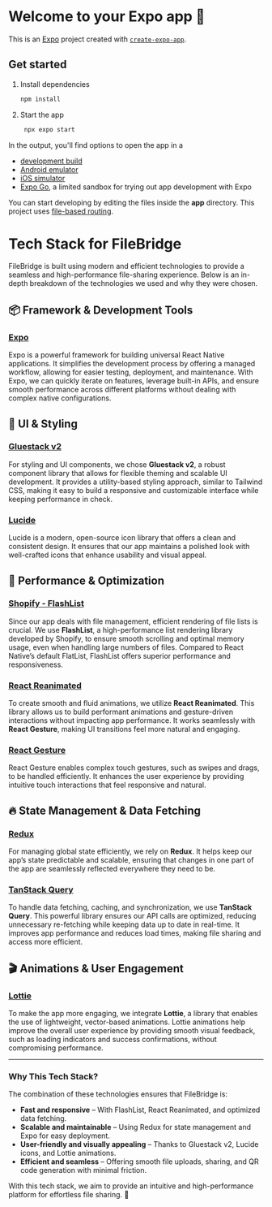 # Welcome to your Expo app 👋

This is an [Expo](https://expo.dev) project created with [`create-expo-app`](https://www.npmjs.com/package/create-expo-app).

## Get started

1. Install dependencies

   ```bash
   npm install
   ```

2. Start the app

   ```bash
    npx expo start
   ```

In the output, you'll find options to open the app in a

- [development build](https://docs.expo.dev/develop/development-builds/introduction/)
- [Android emulator](https://docs.expo.dev/workflow/android-studio-emulator/)
- [iOS simulator](https://docs.expo.dev/workflow/ios-simulator/)
- [Expo Go](https://expo.dev/go), a limited sandbox for trying out app development with Expo

You can start developing by editing the files inside the **app** directory. This project uses [file-based routing](https://docs.expo.dev/router/introduction).

# Tech Stack for FileBridge  

FileBridge is built using modern and efficient technologies to provide a seamless and high-performance file-sharing experience. Below is an in-depth breakdown of the technologies we used and why they were chosen.  

## 📦 Framework & Development Tools  

### [**Expo**](https://expo.dev/)

Expo is a powerful framework for building universal React Native applications. It simplifies the development process by offering a managed workflow, allowing for easier testing, deployment, and maintenance. With Expo, we can quickly iterate on features, leverage built-in APIs, and ensure smooth performance across different platforms without dealing with complex native configurations.  

## 🎨 UI & Styling  

### [**Gluestack v2**](https://gluestack.io/)  

For styling and UI components, we chose **Gluestack v2**, a robust component library that allows for flexible theming and scalable UI development. It provides a utility-based styling approach, similar to Tailwind CSS, making it easy to build a responsive and customizable interface while keeping performance in check.  

### [**Lucide**](https://lucide.dev/)  

Lucide is a modern, open-source icon library that offers a clean and consistent design. It ensures that our app maintains a polished look with well-crafted icons that enhance usability and visual appeal.  

## 🚀 Performance & Optimization  

### [**Shopify - FlashList**](https://shopify.github.io/flash-list/)  

Since our app deals with file management, efficient rendering of file lists is crucial. We use **FlashList**, a high-performance list rendering library developed by Shopify, to ensure smooth scrolling and optimal memory usage, even when handling large numbers of files. Compared to React Native’s default FlatList, FlashList offers superior performance and responsiveness.  

### [**React Reanimated**](https://docs.swmansion.com/react-native-reanimated/)  

To create smooth and fluid animations, we utilize **React Reanimated**. This library allows us to build performant animations and gesture-driven interactions without impacting app performance. It works seamlessly with **React Gesture**, making UI transitions feel more natural and engaging.  

### [**React Gesture**](https://docs.swmansion.com/react-native-gesture-handler/docs/)  

React Gesture enables complex touch gestures, such as swipes and drags, to be handled efficiently. It enhances the user experience by providing intuitive touch interactions that feel responsive and natural.  

## 🔥 State Management & Data Fetching  

### [**Redux**](https://react-redux.js.org/)  

For managing global state efficiently, we rely on **Redux**. It helps keep our app’s state predictable and scalable, ensuring that changes in one part of the app are seamlessly reflected everywhere they need to be.

### [**TanStack Query**](https://tanstack.com/)  

To handle data fetching, caching, and synchronization, we use **TanStack Query**. This powerful library ensures our API calls are optimized, reducing unnecessary re-fetching while keeping data up to date in real-time. It improves app performance and reduces load times, making file sharing and access more efficient.  

## 🎬 Animations & User Engagement  

### [**Lottie**](https://github.com/lottie-react-native/lottie-react-native#usage)  

To make the app more engaging, we integrate **Lottie**, a library that enables the use of lightweight, vector-based animations. Lottie animations help improve the overall user experience by providing smooth visual feedback, such as loading indicators and success confirmations, without compromising performance.  

---

### **Why This Tech Stack?**  

The combination of these technologies ensures that FileBridge is:  

- **Fast and responsive** – With FlashList, React Reanimated, and optimized data fetching.  
- **Scalable and maintainable** – Using Redux for state management and Expo for easy deployment.  
- **User-friendly and visually appealing** – Thanks to Gluestack v2, Lucide icons, and Lottie animations.  
- **Efficient and seamless** – Offering smooth file uploads, sharing, and QR code generation with minimal friction.  

With this tech stack, we aim to provide an intuitive and high-performance platform for effortless file sharing. 🚀
